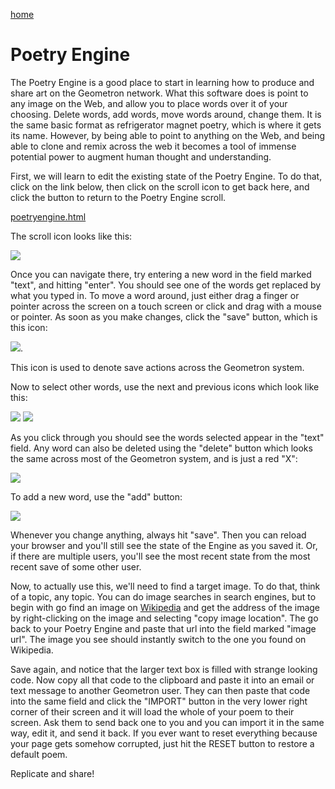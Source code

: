 [home](index.html)

# Poetry Engine

The Poetry Engine is a good place to start in learning how to produce and share art on the Geometron network.  What this software does is point to any image on the Web, and allow you to place words over it of your choosing.  Delete words, add words, move words around, change them. It is the same basic format as refrigerator magnet poetry, which is where it gets its name.  However, by being able to point to anything on the Web, and being able to clone and remix across the web it becomes a tool of immense potential power to augment human thought and understanding. 

First, we will learn to edit the existing state of the Poetry Engine.  To do that, click on the link below, then click on the scroll icon to get back here, and click the button to return to the Poetry Engine scroll. 

[poetryengine.html](poetryengine.html)

The scroll icon looks like this:

![](iconsymbols/scroll.svg)

Once you can navigate there, try entering a new word in the field marked "text", and hitting "enter".  You should see one of the words get replaced by what you typed in.  To move a word around, just either drag a finger or pointer across the screen on a touch screen or click and drag with a mouse or pointer.  As soon as you make changes, click the "save" button, which is this icon:

![](iconsymbols/save.svg).

This icon is used to denote save actions across the Geometron system.

Now to select other words, use the next and previous icons which look like this:

![](iconsymbols/upelement.svg)
![](iconsymbols/downelement.svg)

As you click through you should see the words selected appear in the "text" field. Any word can also be deleted using the "delete" button which looks the same across most of the Geometron system, and is just a red "X":

![](iconsymbols/delete.svg)

To add a new word, use the "add" button:

![](iconsymbols/add.svg)

Whenever you change anything, always hit "save".  Then you can reload your browser and you'll still see the state of the Engine as you saved it.   Or, if there are multiple users, you'll see the most recent state from the most recent save of some other user.

Now, to actually use this, we'll need to find a target image.  To do that, think of a topic, any topic.  You can do image searches in search engines, but to begin with go find an image on [Wikipedia](https://en.wikipedia.org/wiki/Main_Page) and get the address of the image by right-clicking on the image and selecting "copy image location". The go back to your Poetry Engine and paste that url into the field marked "image url".  The image you see should instantly switch to the one you found on Wikipedia. 


Save again, and notice that the larger text box is filled with strange looking code. Now copy all that code to the clipboard and paste it into an email or text message to another Geometron user. They can then paste that code into the same field and click the "IMPORT" button in the very lower right corner of their screen and it will load the whole of your poem to their screen. Ask them to send back one to you and you can import it in the same way, edit it, and send it back. If you ever want to reset everything because your page gets somehow corrupted, just hit the RESET button to restore a default poem.

Replicate and share!



